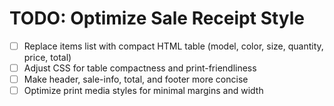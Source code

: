 # TODO: Optimize Sale Receipt Style

- [ ] Replace items list with compact HTML table (model, color, size, quantity, price, total)
- [ ] Adjust CSS for table compactness and print-friendliness
- [ ] Make header, sale-info, total, and footer more concise
- [ ] Optimize print media styles for minimal margins and width
